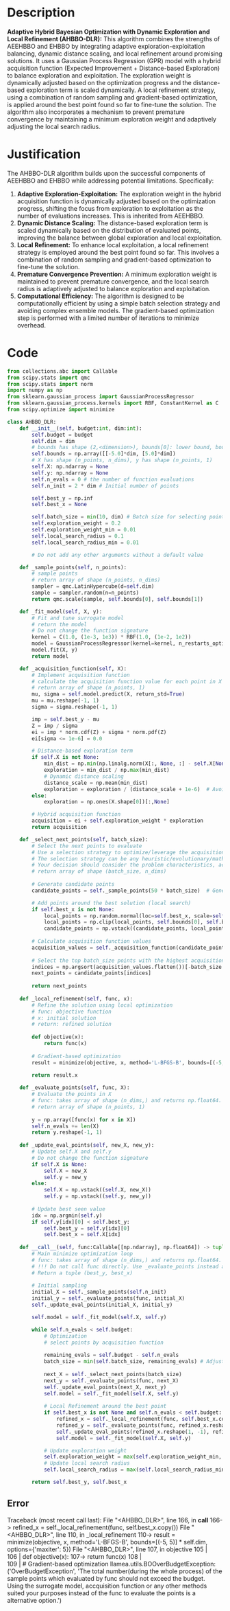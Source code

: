 # Description
**Adaptive Hybrid Bayesian Optimization with Dynamic Exploration and Local Refinement (AHBBO-DLR):** This algorithm combines the strengths of AEEHBBO and EHBBO by integrating adaptive exploration-exploitation balancing, dynamic distance scaling, and local refinement around promising solutions. It uses a Gaussian Process Regression (GPR) model with a hybrid acquisition function (Expected Improvement + Distance-based Exploration) to balance exploration and exploitation. The exploration weight is dynamically adjusted based on the optimization progress and the distance-based exploration term is scaled dynamically. A local refinement strategy, using a combination of random sampling and gradient-based optimization, is applied around the best point found so far to fine-tune the solution. The algorithm also incorporates a mechanism to prevent premature convergence by maintaining a minimum exploration weight and adaptively adjusting the local search radius.

# Justification
The AHBBO-DLR algorithm builds upon the successful components of AEEHBBO and EHBBO while addressing potential limitations. Specifically:

1.  **Adaptive Exploration-Exploitation:** The exploration weight in the hybrid acquisition function is dynamically adjusted based on the optimization progress, shifting the focus from exploration to exploitation as the number of evaluations increases. This is inherited from AEEHBBO.
2.  **Dynamic Distance Scaling:** The distance-based exploration term is scaled dynamically based on the distribution of evaluated points, improving the balance between global exploration and local exploitation.
3.  **Local Refinement:** To enhance local exploitation, a local refinement strategy is employed around the best point found so far. This involves a combination of random sampling and gradient-based optimization to fine-tune the solution.
4.  **Premature Convergence Prevention:** A minimum exploration weight is maintained to prevent premature convergence, and the local search radius is adaptively adjusted to balance exploration and exploitation.
5.  **Computational Efficiency:** The algorithm is designed to be computationally efficient by using a simple batch selection strategy and avoiding complex ensemble models. The gradient-based optimization step is performed with a limited number of iterations to minimize overhead.

# Code
```python
from collections.abc import Callable
from scipy.stats import qmc
from scipy.stats import norm
import numpy as np
from sklearn.gaussian_process import GaussianProcessRegressor
from sklearn.gaussian_process.kernels import RBF, ConstantKernel as C
from scipy.optimize import minimize

class AHBBO_DLR:
    def __init__(self, budget:int, dim:int):
        self.budget = budget
        self.dim = dim
        # bounds has shape (2,<dimension>), bounds[0]: lower bound, bounds[1]: upper bound
        self.bounds = np.array([[-5.0]*dim, [5.0]*dim])
        # X has shape (n_points, n_dims), y has shape (n_points, 1)
        self.X: np.ndarray = None
        self.y: np.ndarray = None
        self.n_evals = 0 # the number of function evaluations
        self.n_init = 2 * dim # Initial number of points

        self.best_y = np.inf
        self.best_x = None

        self.batch_size = min(10, dim) # Batch size for selecting points
        self.exploration_weight = 0.2
        self.exploration_weight_min = 0.01
        self.local_search_radius = 0.1
        self.local_search_radius_min = 0.01

        # Do not add any other arguments without a default value

    def _sample_points(self, n_points):
        # sample points
        # return array of shape (n_points, n_dims)
        sampler = qmc.LatinHypercube(d=self.dim)
        sample = sampler.random(n=n_points)
        return qmc.scale(sample, self.bounds[0], self.bounds[1])

    def _fit_model(self, X, y):
        # Fit and tune surrogate model 
        # return the model
        # Do not change the function signature
        kernel = C(1.0, (1e-3, 1e3)) * RBF(1.0, (1e-2, 1e2))
        model = GaussianProcessRegressor(kernel=kernel, n_restarts_optimizer=5, alpha=1e-5)
        model.fit(X, y)
        return model

    def _acquisition_function(self, X):
        # Implement acquisition function 
        # calculate the acquisition function value for each point in X
        # return array of shape (n_points, 1)
        mu, sigma = self.model.predict(X, return_std=True)
        mu = mu.reshape(-1, 1)
        sigma = sigma.reshape(-1, 1)

        imp = self.best_y - mu
        Z = imp / sigma
        ei = imp * norm.cdf(Z) + sigma * norm.pdf(Z)
        ei[sigma <= 1e-6] = 0.0

        # Distance-based exploration term
        if self.X is not None:
            min_dist = np.min(np.linalg.norm(X[:, None, :] - self.X[None, :, :], axis=2), axis=1, keepdims=True)
            exploration = min_dist / np.max(min_dist)
            # Dynamic distance scaling
            distance_scale = np.mean(min_dist)
            exploration = exploration / (distance_scale + 1e-6)  # Avoid division by zero
        else:
            exploration = np.ones(X.shape[0])[:,None]

        # Hybrid acquisition function
        acquisition = ei + self.exploration_weight * exploration
        return acquisition

    def _select_next_points(self, batch_size):
        # Select the next points to evaluate
        # Use a selection strategy to optimize/leverage the acquisition function 
        # The selection strategy can be any heuristic/evolutionary/mathematical/hybrid methods.
        # Your decision should consider the problem characteristics, acquisition function, and the computational efficiency.
        # return array of shape (batch_size, n_dims)
        
        # Generate candidate points
        candidate_points = self._sample_points(50 * batch_size)  # Generate more candidates

        # Add points around the best solution (local search)
        if self.best_x is not None:
            local_points = np.random.normal(loc=self.best_x, scale=self.local_search_radius, size=(50 * batch_size, self.dim))
            local_points = np.clip(local_points, self.bounds[0], self.bounds[1])
            candidate_points = np.vstack((candidate_points, local_points))
        
        # Calculate acquisition function values
        acquisition_values = self._acquisition_function(candidate_points)
        
        # Select the top batch_size points with the highest acquisition values
        indices = np.argsort(acquisition_values.flatten())[-batch_size:]
        next_points = candidate_points[indices]
        
        return next_points
    
    def _local_refinement(self, func, x):
        # Refine the solution using local optimization
        # func: objective function
        # x: initial solution
        # return: refined solution
        
        def objective(x):
            return func(x)
        
        # Gradient-based optimization
        result = minimize(objective, x, method='L-BFGS-B', bounds=[(-5, 5)] * self.dim, options={'maxiter': 5})
        
        return result.x

    def _evaluate_points(self, func, X):
        # Evaluate the points in X
        # func: takes array of shape (n_dims,) and returns np.float64.
        # return array of shape (n_points, 1)
        
        y = np.array([func(x) for x in X])
        self.n_evals += len(X)
        return y.reshape(-1, 1)
    
    def _update_eval_points(self, new_X, new_y):
        # Update self.X and self.y
        # Do not change the function signature
        if self.X is None:
            self.X = new_X
            self.y = new_y
        else:
            self.X = np.vstack((self.X, new_X))
            self.y = np.vstack((self.y, new_y))
        
        # Update best seen value
        idx = np.argmin(self.y)
        if self.y[idx][0] < self.best_y:
            self.best_y = self.y[idx][0]
            self.best_x = self.X[idx]
    
    def __call__(self, func:Callable[[np.ndarray], np.float64]) -> tuple[np.float64, np.array]:
        # Main minimize optimization loop
        # func: takes array of shape (n_dims,) and returns np.float64. 
        # !!! Do not call func directly. Use _evaluate_points instead and be aware of the budget when calling it. !!!
        # Return a tuple (best_y, best_x)
        
        # Initial sampling
        initial_X = self._sample_points(self.n_init)
        initial_y = self._evaluate_points(func, initial_X)
        self._update_eval_points(initial_X, initial_y)

        self.model = self._fit_model(self.X, self.y)

        while self.n_evals < self.budget:
            # Optimization
            # select points by acquisition function
            
            remaining_evals = self.budget - self.n_evals
            batch_size = min(self.batch_size, remaining_evals) # Adjust batch size to budget
            
            next_X = self._select_next_points(batch_size)
            next_y = self._evaluate_points(func, next_X)
            self._update_eval_points(next_X, next_y)
            self.model = self._fit_model(self.X, self.y)
            
            # Local Refinement around the best point
            if self.best_x is not None and self.n_evals < self.budget:
                refined_x = self._local_refinement(func, self.best_x.copy())
                refined_y = self._evaluate_points(func, refined_x.reshape(1, -1))
                self._update_eval_points(refined_x.reshape(1, -1), refined_y)
                self.model = self._fit_model(self.X, self.y)

            # Update exploration weight
            self.exploration_weight = max(self.exploration_weight_min, self.exploration_weight * (1 - self.n_evals / self.budget))
            # Update local search radius
            self.local_search_radius = max(self.local_search_radius_min, self.local_search_radius * (1 - self.n_evals / self.budget))

        return self.best_y, self.best_x
```
## Error
 Traceback (most recent call last):
  File "<AHBBO_DLR>", line 166, in __call__
 166->                 refined_x = self._local_refinement(func, self.best_x.copy())
  File "<AHBBO_DLR>", line 110, in _local_refinement
 110->         result = minimize(objective, x, method='L-BFGS-B', bounds=[(-5, 5)] * self.dim, options={'maxiter': 5})
  File "<AHBBO_DLR>", line 107, in objective
 105 |         
 106 |         def objective(x):
 107->             return func(x)
 108 |         
 109 |         # Gradient-based optimization
llamea.utils.BOOverBudgetException: ('OverBudgetException', 'The total number(during the whole process) of the sample points which evaluated by func should not exceed the budget. Using the surrogate model, accquisition function or any other methods suited your purposes instead of the func to evaluate the points is a alternative option.')
